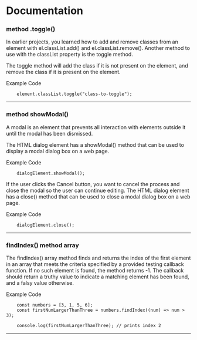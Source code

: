 # Documentation

### method .toggle()

In earlier projects, you learned how to add and remove classes from an element with el.classList.add() and el.classList.remove(). Another method to use with the classList property is the toggle method.

The toggle method will add the class if it is not present on the element, and remove the class if it is present on the element.

Example Code

        element.classList.toggle("class-to-toggle");


-----------------------------------------------------------------

### method showModal()

A modal is an element that prevents all interaction with elements outside it until the modal has been dismissed.

The HTML dialog element has a showModal() method that can be used to display a modal dialog box on a web page.

Example Code

        dialogElement.showModal();

If the user clicks the Cancel button, you want to cancel the process and close the modal so the user can continue editing. The HTML dialog element has a close() method that can be used to close a modal dialog box on a web page.

Example Code

        dialogElement.close();

-----------------------------------------------------------------

### findIndex() method array

The findIndex() array method finds and returns the index of the first element in an array that meets the criteria specified by a provided testing callback function. If no such element is found, the method returns -1. The callback should return a truthy value to indicate a matching element has been found, and a falsy value otherwise.

Example Code

        const numbers = [3, 1, 5, 6];
        const firstNumLargerThanThree = numbers.findIndex((num) => num > 3);

        console.log(firstNumLargerThanThree); // prints index 2

-----------------------------------------------------------------
